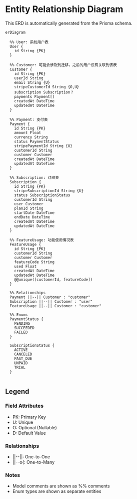 # Entity Relationship Diagram

This ERD is automatically generated from the Prisma schema.

```mermaid
erDiagram

  %% User: 系统用户表
  User {
    id String {PK}
  }

  %% Customer: 可能会涉及到迁移，之前的用户没有关联到该表
  Customer {
    id String {PK}
    userId String
    email String {U}
    stripeCustomerId String {O,U}
    subscription Subscription？
    payments Payment[]
    createdAt DateTime
    updatedAt DateTime
  }

  %% Payment: 支付表
  Payment {
    id String {PK}
    amount Float
    currency String
    status PaymentStatus
    stripePaymentId String {U}
    customerId String
    customer Customer
    createdAt DateTime
    updatedAt DateTime
  }

  %% Subscription: 订阅表
  Subscription {
    id String {PK}
    stripeSubscriptionId String {U}
    status SubscriptionStatus
    customerId String
    user Customer
    planId String
    startDate DateTime
    endDate DateTime
    createdAt DateTime
    updatedAt DateTime
  }

  %% FeatureUsage: 功能使用情况表
  FeatureUsage {
    id String {PK}
    customerId String
    customer Customer
    featureCode String
    used Float
    createdAt DateTime
    updatedAt DateTime
    @@unique([customerId, featureCode])
  }

  %% Relationships
  Payment ||--|| Customer : "customer"
  Subscription ||--|| Customer : "user"
  FeatureUsage ||--|| Customer : "customer"

  %% Enums
  PaymentStatus {
    PENDING
    SUCCEEDED
    FAILED
  }

  SubscriptionStatus {
    ACTIVE
    CANCELED
    PAST_DUE
    UNPAID
    TRIAL
  }


```

## Legend

### Field Attributes

- PK: Primary Key
- U: Unique
- O: Optional (Nullable)
- D: Default Value

### Relationships

- ||--||: One-to-One
- ||--o{: One-to-Many

### Notes

- Model comments are shown as %% comments
- Enum types are shown as separate entities
